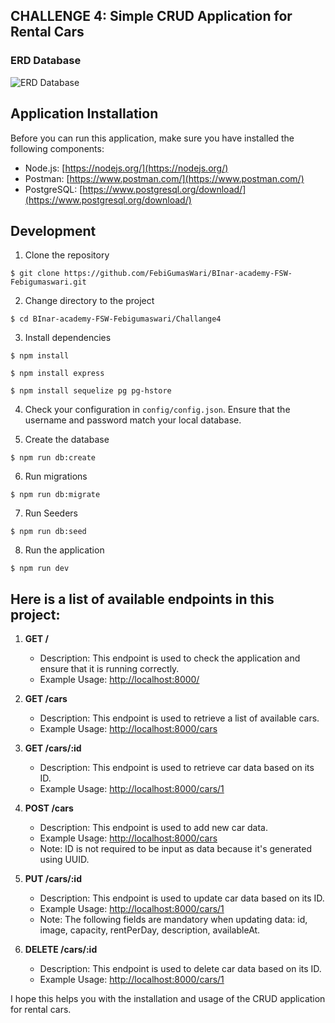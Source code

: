 ## CHALLENGE 4: Simple CRUD Application for Rental Cars

### ERD Database

![ERD Database](/data/ERD.png)

## Application Installation

Before you can run this application, make sure you have installed the following components:

- Node.js: [https://nodejs.org/](https://nodejs.org/)
- Postman: [https://www.postman.com/](https://www.postman.com/)
- PostgreSQL: [https://www.postgresql.org/download/](https://www.postgresql.org/download/)

## Development

1. Clone the repository

```shell
$ git clone https://github.com/FebiGumasWari/BInar-academy-FSW-Febigumaswari.git
```

2. Change directory to the project

```shell
$ cd BInar-academy-FSW-Febigumaswari/Challange4
```

3. Install dependencies

```shell
$ npm install
```

```shell
$ npm install express
```

```shell
$ npm install sequelize pg pg-hstore
```

4. Check your configuration in `config/config.json`. Ensure that the username and password match your local database.

5. Create the database

```shell
$ npm run db:create
```

6. Run migrations

```shell
$ npm run db:migrate
```

7. Run Seeders

```shell
$ npm run db:seed
```

8. Run the application

```shell
$ npm run dev
```

## Here is a list of available endpoints in this project:

1. **GET /**

   - Description: This endpoint is used to check the application and ensure that it is running correctly.
   - Example Usage: [http://localhost:8000/](http://localhost:8000/)

2. **GET /cars**

   - Description: This endpoint is used to retrieve a list of available cars.
   - Example Usage: [http://localhost:8000/cars](http://localhost:8000/cars)

3. **GET /cars/:id**

   - Description: This endpoint is used to retrieve car data based on its ID.
   - Example Usage: [http://localhost:8000/cars/1](http://localhost:8000/cars/1)

4. **POST /cars**

   - Description: This endpoint is used to add new car data.
   - Example Usage: [http://localhost:8000/cars](http://localhost:8000/cars)
   - Note: ID is not required to be input as data because it's generated using UUID.

5. **PUT /cars/:id**

   - Description: This endpoint is used to update car data based on its ID.
   - Example Usage: [http://localhost:8000/cars/1](http://localhost:8000/cars/1)
   - Note: The following fields are mandatory when updating data: id, image, capacity, rentPerDay, description, availableAt.

6. **DELETE /cars/:id**

   - Description: This endpoint is used to delete car data based on its ID.
   - Example Usage: [http://localhost:8000/cars/1](http://localhost:8000/cars/1)

I hope this helps you with the installation and usage of the CRUD application for rental cars.
